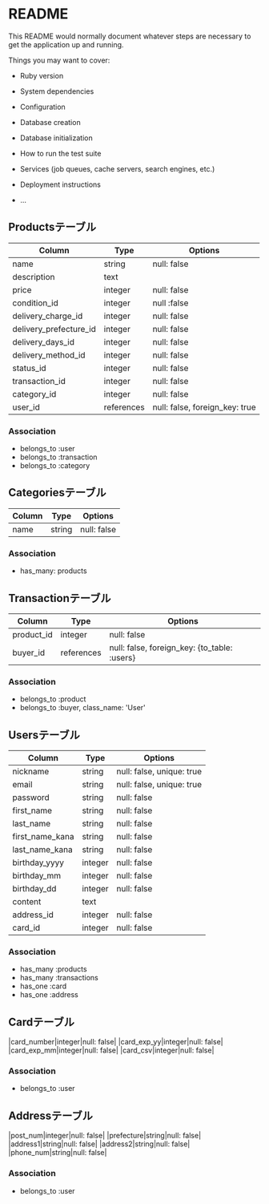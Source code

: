 # README

This README would normally document whatever steps are necessary to get the
application up and running.

Things you may want to cover:

* Ruby version

* System dependencies

* Configuration

* Database creation

* Database initialization

* How to run the test suite

* Services (job queues, cache servers, search engines, etc.)

* Deployment instructions

* ...


## Productsテーブル
|Column|Type|Options|
|------|----|-------|
|name|string|null: false|
|description|text||
|price|integer|null: false|
|condition_id|integer|null :false|
|delivery_charge_id|integer|null: false|
|delivery_prefecture_id|integer|null: false|
|delivery_days_id|integer|null: false|
|delivery_method_id|integer|null: false|
|status_id|integer|null: false|
|transaction_id|integer|null: false|
|category_id|integer|null: false|
|user_id|references|null: false, foreign_key: true|
### Association
- belongs_to :user
- belongs_to :transaction
- belongs_to :category

## Categoriesテーブル
|Column|Type|Options|
|------|----|-------|
|name|string|null: false|
### Association
- has_many: products

## Transactionテーブル
|Column|Type|Options|
|------|----|-------|
|product_id|integer|null: false|
|buyer_id|references|null: false, foreign_key: {to_table: :users}|
### Association
- belongs_to :product
- belongs_to :buyer, class_name: 'User'

## Usersテーブル
|Column|Type|Options|
|------|----|-------|
|nickname|string|null: false, unique: true|
|email|string|null: false, unique: true|
|password|string|null: false|
|first_name|string|null: false|
|last_name|string|null: false|
|first_name_kana|string|null: false|
|last_name_kana|string|null: false|
|birthday_yyyy|integer|null: false|
|birthday_mm|integer|null: false|
|birthday_dd|integer|null: false|
|content|text||
|address_id|integer|null: false|
|card_id|integer|null: false|
### Association
- has_many :products
- has_many :transactions
- has_one :card
- has_one :address

## Cardテーブル
|card_number|integer|null: false|
|card_exp_yy|integer|null: false|
|card_exp_mm|integer|null: false|
|card_csv|integer|null: false|
### Association
- belongs_to :user

## Addressテーブル
|post_num|integer|null: false|
|prefecture|string|null: false|
|address1|string|null: false|
|address2|string|null: false|
|phone_num|string|null: false|
### Association
- belongs_to :user